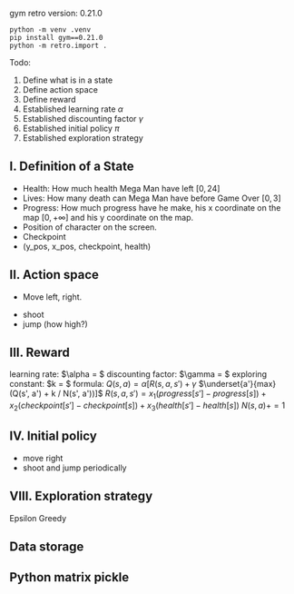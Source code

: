 gym retro version: 0.21.0

```
python -m venv .venv
pip install gym==0.21.0
python -m retro.import .
```

Todo:
1. Define what is in a state
2. Define action space
3. Define reward 
4. Established learning rate $\alpha$
5. Established discounting factor $\gamma$ 
6. Established initial policy $\pi$ 
7. Established exploration strategy

<h2> I. Definition of a State</h2>

- Health: How much health Mega Man have left $[0, 24]$  
- Lives: How many death can Mega Man have before Game Over $[0, 3]$
- Progress: How much progress have he make, his x coordinate on the map $[0, +\infty]$ and his y coordinate on the map.
- Position of character on the screen.
- Checkpoint
- (y_pos, x_pos, checkpoint, health)
<h2> II. Action space</h2>

- Move left, right.
<!-- - Climb up, down at ladder -->
- shoot
- jump (how high?)

<h2> III. Reward</h2>

learning rate: $\alpha = $
discounting factor: $\gamma = $
exploring constant: $k = $
formula: $Q(s, a) = \alpha[R(s, a, s') + \gamma$ $\underset{a'}{max} (Q(s', a') + k / N(s', a'))]$
$R(s, a, s') = x_1(progress[s'] - progress[s]) + x_2(checkpoint[s'] - checkpoint[s]) + x_3(health[s'] - health[s])$
$N(s, a) += 1$

<h2> IV. Initial policy </h2>

- move right
- shoot and jump periodically

<h2> VIII. Exploration strategy </h2>

Epsilon Greedy

<h2> Data storage <h2> 

Python matrix pickle

